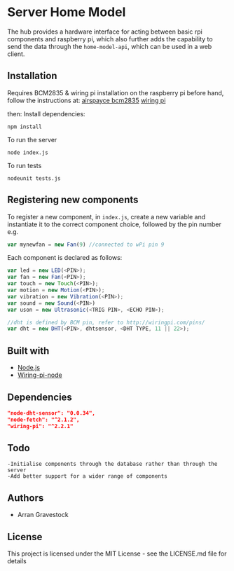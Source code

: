 # Server Home Model
The hub provides a hardware interface for acting between basic rpi components and raspberry pi, which also further adds the capability to send the data through the `home-model-api`, which can be used in a web client.

## Installation
Requires BCM2835 & wiring pi installation on the raspberry pi before hand, follow the instructions at:
[airspayce bcm2835](http://www.airspayce.com/mikem/bcm2835/)
[wiring pi](http://wiringpi.com/download-and-install/)

then:
Install dependencies:
```
npm install
```
To run the server
```
node index.js
````

To run tests
```
nodeunit tests.js
```

## Registering new components
To register a new component, in ```index.js```, create a new variable and instantiate it to the correct component choice, followed by the pin number e.g.
```javascript
var mynewfan = new Fan(9) //connected to wPi pin 9
```
Each component is declared as follows: 
```javascript
var led = new LED(<PIN>);
var fan = new Fan(<PIN>);
var touch = new Touch(<PIN>);
var motion = new Motion(<PIN>);
var vibration = new Vibration(<PIN>);
var sound = new Sound(<PIN>)
var uson = new Ultrasonic(<TRIG PIN>, <ECHO PIN>);

//dht is defined by BCM pin, refer to http://wiringpi.com/pins/
var dht = new DHT(<PIN>, dhtsensor, <DHT TYPE, 11 || 22>); 
```

## Built with
- [Node.js](https://nodejs.org/en/)
- [Wiring-pi-node](https://github.com/WiringPi/WiringPi-Node)

## Dependencies
```json
"node-dht-sensor": "0.0.34",
"node-fetch": "^2.1.2",
"wiring-pi": "^2.2.1"
```

## Todo
```
-Initialise components through the database rather than through the server
-Add better support for a wider range of components
```

## Authors
- Arran Gravestock

## License
This project is licensed under the MIT License - see the LICENSE.md file for details
